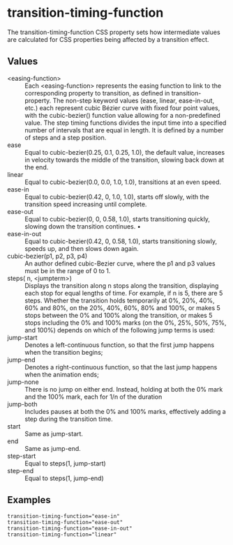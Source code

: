 # transition-timing-function

The transition-timing-function CSS property sets how intermediate values are calculated for CSS properties being affected by a transition effect.

## Values

<dl>
<dt>&lt;easing-function&gt;</dt>
<dd>Each &lt;easing-function&gt; represents the easing function to link to the corresponding property to transition, as defined in transition-property.
The non-step keyword values (ease, linear, ease-in-out, etc.) each represent cubic Bézier curve with fixed four point values, with the cubic-bezier() function value allowing for a non-predefined value. The step timing functions divides the input time into a specified number of intervals that are equal in length. It is defined by a number of steps and a step position.</dd>
<dt>ease</dt>
<dd>Equal to cubic-bezier(0.25, 0.1, 0.25, 1.0), the default value, increases in velocity towards the middle of the transition, slowing back down at the end.</dd>
<dt>linear</dt>
<dd>Equal to cubic-bezier(0.0, 0.0, 1.0, 1.0), transitions at an even speed.</dd>
<dt>ease-in</dt>
<dd>Equal to cubic-bezier(0.42, 0, 1.0, 1.0), starts off slowly, with the transition speed increasing until complete.</dd>
<dt>ease-out</dt>
<dd>Equal to cubic-bezier(0, 0, 0.58, 1.0), starts transitioning quickly, slowing down the transition continues. •</dd>
<dt>ease-in-out</dt>
<dd>Equal to cubic-bezier(0.42, 0, 0.58, 1.0), starts transitioning slowly, speeds up, and then slows down again.</dd>
<dt>cubic-bezier(p1, p2, p3, p4)</dt>
<dd>An author defined cubic-Bezier curve, where the p1 and p3 values must be in the range of 0 to 1.</dd>
<dt>steps( n, &lt;jumpterm&gt;)</dt>
<dd>Displays the transition along n stops along the transition, displaying each stop for equal lengths of time. For example, if n is 5, there are 5 steps. Whether the transition holds temporarily at 0%, 20%, 40%, 60% and 80%, on the 20%, 40%, 60%, 80% and 100%, or makes 5 stops between the 0% and 100% along the transition, or makes 5 stops including the 0% and 100% marks (on the 0%, 25%, 50%, 75%, and 100%) depends on which of the following jump terms is used:</dd>
<dt>jump-start</dt>
<dd>Denotes a left-continuous function, so that the first jump happens when the transition begins;</dd>
<dt>jump-end</dt>
<dd>Denotes a right-continuous function, so that the last jump happens when the animation ends;</dd>
<dt>jump-none</dt>
<dd>There is no jump on either end. Instead, holding at both the 0% mark and the 100% mark, each for 1/n of the duration</dd>
<dt>jump-both</dt>
<dd>Includes pauses at both the 0% and 100% marks, effectively adding a step during the transition time.</dd>
<dt>start</dt>
<dd>Same as jump-start.</dd>
<dt>end</dt>
<dd>Same as jump-end.</dd>
<dt>step-start</dt>
<dd>Equal to steps(1, jump-start)</dd>
<dt>step-end</dt>
<dd>Equal to steps(1, jump-end)</dd>
</dl>

## Examples

```
transition-timing-function="ease-in"
transition-timing-function="ease-out"
transition-timing-function="ease-in-out"
transition-timing-function="linear"
```
